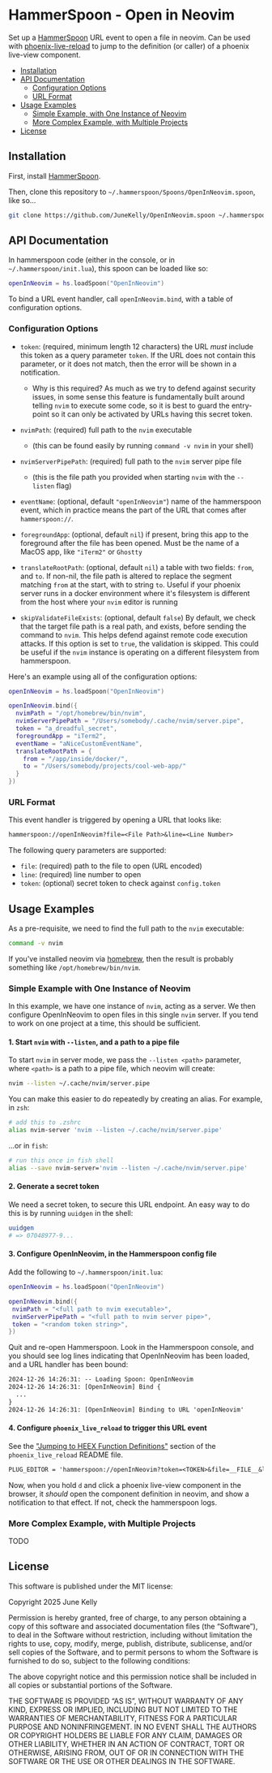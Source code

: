 # HammerSpoon - Open in Neovim

Set up a [HammerSpoon](https://www.hammerspoon.org/) URL event to open a file
in neovim. Can be used with
[phoenix-live-reload](https://github.com/phoenixframework/phoenix_live_reload)
to jump to the definition (or caller) of a phoenix live-view component.

- [Installation](#installation)
- [API Documentation](#api-documentation)
  - [Configuration Options](#configuration-options)
  - [URL Format](#url-format)
- [Usage Examples](#usage-examples)
  - [Simple Example, with One Instance of Neovim](#simple-example-with-one-instance-of-neovim)
  - [More Complex Example, with Multiple Projects](#more-complex-example-with-multiple-projects)
- [License](#license)

## Installation

First, install [HammerSpoon](https://www.hammerspoon.org/).

Then, clone this repository to `~/.hammerspoon/Spoons/OpenInNeovim.spoon`, like
so...

```sh
git clone https://github.com/JuneKelly/OpenInNeovim.spoon ~/.hammerspoon/Spoons/OpenInNeovim.spoon
```

## API Documentation

In hammerspoon code (either in the console, or in `~/.hammerspoon/init.lua`),
this spoon can be loaded like so:

```lua
openInNeovim = hs.loadSpoon("OpenInNeovim")
```

To bind a URL event handler, call `openInNeovim.bind`, with a table of
configuration options.

### Configuration Options

- `token`: (required, minimum length 12 characters) the URL _must_ include this
token as a query parameter `token`. If the URL does not contain this parameter,
or it does not match, then the error will be shown in a notification.
  - Why is this required? As much as we try to defend against security issues,
  in some sense this feature is fundamentally built around telling `nvim` to
  execute some code, so it is best to guard the entry-point so it can only be
  activated by URLs having this secret token.

- `nvimPath`: (required) full path to the `nvim` executable
  - (this can be found easily by running `command -v nvim` in your shell)

- `nvimServerPipePath`: (required) full path to the `nvim` server pipe file
  - (this is the file path you provided when starting `nvim` with the
  `--listen` flag)

- `eventName`: (optional, default `"openInNeovim"`) name of the hammerspoon
event, which in practice means the part of the URL that comes after
`hammerspoon://`.

- `foregroundApp`: (optional, default `nil`) if present, bring this app to the
foreground after the file has been opened. Must be the name of a MacOS app,
like `"iTerm2"` or `Ghostty`

- `translateRootPath`: (optional, default `nil`) a table with two fields:
`from`, and `to`. If non-nil, the file path is altered to replace the segment
matching `from` at the start, with to string `to`. Useful if your phoenix
server runs in a docker environment where it's filesystem is different from the
host where your `nvim` editor is running

- `skipValidateFileExists`: (optional, default `false`) By default, we check
that the target file path is a real path, and exists, before sending the
command to `nvim`. This helps defend against remote code execution attacks. If
this option is set to `true`, the validation is skipped. This could be useful
if the `nvim` instance is operating on a different filesystem from hammerspoon.

Here's an example using all of the configuration options:

```lua
openInNeovim = hs.loadSpoon("OpenInNeovim")

openInNeovim.bind({
  nvimPath = "/opt/homebrew/bin/nvim",
  nvimServerPipePath = "/Users/somebody/.cache/nvim/server.pipe",
  token = "a_dreadful_secret",
  foregroundApp = "iTerm2",
  eventName = "aNiceCustomEventName",
  translateRootPath = {
    from = "/app/inside/docker/",
    to = "/Users/somebody/projects/cool-web-app/"
  }
})
```

### URL Format

This event handler is triggered by opening a URL that looks like:

```txt
hammerspoon://openInNeovim?file=<File Path>&line=<Line Number>
```

The following query parameters are supported:

- `file`: (required) path to the file to open (URL encoded)
- `line`: (required) line number to open
- `token`: (optional) secret token to check against `config.token`

## Usage Examples

As a pre-requisite, we need to find the full path to the `nvim` executable:

```sh
command -v nvim
```

If you've installed neovim via [homebrew](https://brew.sh), then the result is probably something like `/opt/homebrew/bin/nvim`.

### Simple Example with One Instance of Neovim

In this example, we have one instance of `nvim`, acting as a server. We then
configure OpenInNeovim to open files in this single `nvim` server. If you tend
to work on one project at a time, this should be sufficient.

#### 1. Start `nvim` with `--listen`, and a path to a pipe file

To start `nvim` in server mode, we pass the `--listen <path>` parameter, where
`<path>` is a path to a pipe file, which neovim will create:

```sh
nvim --listen ~/.cache/nvim/server.pipe
```

You can make this easier to do repeatedly by creating an alias. For example, in
`zsh`:

```sh
# add this to .zshrc
alias nvim-server 'nvim --listen ~/.cache/nvim/server.pipe'
```

...or in `fish`:

```sh
# run this once in fish shell
alias --save nvim-server='nvim --listen ~/.cache/nvim/server.pipe'
```

#### 2. Generate a secret token

We need a secret token, to secure this URL endpoint. An easy way to do this is
by running `uuidgen` in the shell:

```sh
uuidgen
# => 07048977-9...
```

#### 3. Configure OpenInNeovim, in the Hammerspoon config file

Add the following to `~/.hammerspoon/init.lua`:

```lua
openInNeovim = hs.loadSpoon("OpenInNeovim")

openInNeovim.bind({
 nvimPath = "<full path to nvim executable>",
 nvimServerPipePath = "<full path to nvim server pipe>",
 token = "<random token string>",
})
```

Quit and re-open Hammerspoon. Look in the Hammerspoon console, and you should
see log lines indicating that OpenInNeovim has been loaded, and a URL handler
has been bound:

```txt
2024-12-26 14:26:31: -- Loading Spoon: OpenInNeovim
2024-12-26 14:26:31: [OpenInNeovim] Bind {
  ...
}
2024-12-26 14:26:31: [OpenInNeovim] Binding to URL 'openInNeovim'
```

#### 4. Configure `phoenix_live_reload` to trigger this URL event

See the ["Jumping to HEEX Function
Definitions"](https://github.com/phoenixframework/phoenix_live_reload?tab=readme-ov-file#jumping-to-heex-function-definitions)
section of the `phoenix_live_reload` README file.

```txt
PLUG_EDITOR = 'hammerspoon://openInNeovim?token=<TOKEN>&file=__FILE__&line=__LINE__'
```

Now, when you hold `d` and click a phoenix live-view component in the browser,
it _should_ open the component definition in neovim, and show a notification to
that effect. If not, check the hammerspoon logs.

### More Complex Example, with Multiple Projects

TODO

## License

This software is published under the MIT license:

Copyright 2025 June Kelly

Permission is hereby granted, free of charge, to any person obtaining a copy of
this software and associated documentation files (the “Software”), to deal in
the Software without restriction, including without limitation the rights to
use, copy, modify, merge, publish, distribute, sublicense, and/or sell copies
of the Software, and to permit persons to whom the Software is furnished to do
so, subject to the following conditions:

The above copyright notice and this permission notice shall be included in all
copies or substantial portions of the Software.

THE SOFTWARE IS PROVIDED “AS IS”, WITHOUT WARRANTY OF ANY KIND, EXPRESS OR
IMPLIED, INCLUDING BUT NOT LIMITED TO THE WARRANTIES OF MERCHANTABILITY,
FITNESS FOR A PARTICULAR PURPOSE AND NONINFRINGEMENT. IN NO EVENT SHALL THE
AUTHORS OR COPYRIGHT HOLDERS BE LIABLE FOR ANY CLAIM, DAMAGES OR OTHER
LIABILITY, WHETHER IN AN ACTION OF CONTRACT, TORT OR OTHERWISE, ARISING FROM,
OUT OF OR IN CONNECTION WITH THE SOFTWARE OR THE USE OR OTHER DEALINGS IN THE
SOFTWARE.
